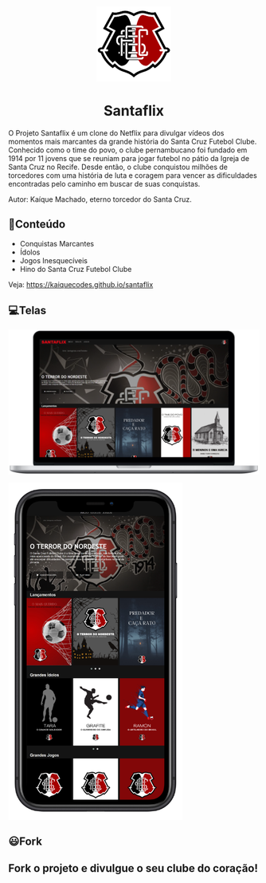 <div align="center"> 
<img  src="img/logo.png" width = 150px>
<h1 color = #E50914; > Santaflix </h3>
</div>

O Projeto Santaflix é um clone do Netflix para divulgar vídeos dos momentos mais marcantes da grande história do Santa Cruz Futebol Clube. Conhecido como o time do povo, o clube pernambucano foi fundado em 1914 por 11 jovens que se reuniam para jogar futebol no pátio da Igreja de Santa Cruz no Recife. Desde então, o clube conquistou milhões de torcedores com uma história de luta e coragem para vencer as dificuldades encontradas pelo caminho em buscar de suas conquistas.

Autor: Kaíque Machado, eterno torcedor do Santa Cruz.

## :scroll:Conteúdo

* Conquistas Marcantes
* Ídolos 
* Jogos Inesquecíveis
* Hino do Santa Cruz Futebol Clube

Veja:  https://kaiquecodes.github.io/santaflix

## :computer:Telas

![Tela Mac](https://github.com/kaiquecodes/santaflix/blob/main/img/Mac.png)

<img  src="img/Iphone.png" align = center width = 350px>

## :smiley:Fork 
##  Fork o projeto e divulgue o seu clube do coração!
